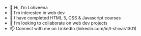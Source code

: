 - 👋 Hi, I’m Lohveena
- 👀 I’m interested in web dev
- 🌱 I have completed HTML 5, CSS & Javascript courses
- 💞️ I’m looking to collaborate on web dev projects
- 📫 Connect with me on LinkedIn (linkedin.com/in/l-shivas1301)

<!---
WorkaholicL1301/WorkaholicL1301 is a ✨ special ✨ repository because its `README.md` (this file) appears on your GitHub profile.
You can click the Preview link to take a look at your changes.
--->
